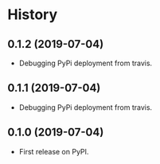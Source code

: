 # History


## 0.1.2 (2019-07-04)

* Debugging PyPi deployment from travis.

## 0.1.1 (2019-07-04)

* Debugging PyPi deployment from travis.

## 0.1.0 (2019-07-04)

* First release on PyPI.
